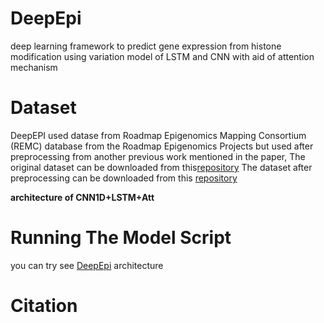 # DeepEpi
deep learning framework to predict gene expression from histone modification using variation model of LSTM and CNN with aid of attention mechanism


# Dataset 
DeepEPI used datase from Roadmap Epigenomics Mapping Consortium (REMC) database from the Roadmap Epigenomics Projects but used after preprocessing from another previous work mentioned in the paper, 
The original dataset can be downloaded from this[repository](https://egg2.wustl.edu/roadmap/web_portal/processed_data.html)
The dataset after preprocessing can be downloaded from this [repository](https://github.com/ly-zhu/CRNN-gene-expression-with-histone-modifications)





__architecture of CNN1D+LSTM+Att__

# Running The Model Script

you can try see [DeepEpi]() architecture  

# Citation
